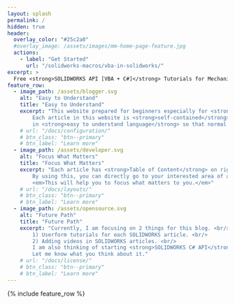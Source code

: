 ```yaml
---
layout: splash
permalink: /
hidden: true
header:
  overlay_color: "#25c2a0"
  #overlay_image: /assets/images/mm-home-page-feature.jpg
  actions:
    - label: "Get Started"
      url: "/solidworks-macros/vba-in-solidworks/"
excerpt: >
  Free <strong>SOLIDWORKS API [VBA + C#]</strong> Tutorials for Mechanical Engineers.
feature_row:
  - image_path: /assets/blogger.svg
    alt: "Easy to Understand"
    title: "Easy to Understand"
    excerpt: "This website prepared for beginners especially for <strong>Mechanical engineers</strong>. 
        Each article in this website is <strong>self-contained</strong>. These articles written 
        in <strong>easy to understand language</strong> so that normal people can understand it."
    # url: "/docs/configuration/"
    # btn_class: "btn--primary"
    # btn_label: "Learn more"
  - image_path: /assets/developer.svg
    alt: "Focus What Matters"
    title: "Focus What Matters"
    excerpt: "Each article has <strong>Table of Content</strong> on right side. 
        By using this, you can directly go to your interested area of article. 
        <em>This will help you to focus what matters to you.</em>"
    # url: "/docs/layouts/"
    # btn_class: "btn--primary"
    # btn_label: "Learn more"
  - image_path: /assets/opensource.svg
    alt: "Future Path"
    title: "Future Path"
    excerpt: "Currently, I am focusing on 2 things for this blog. <br/>
        1) Userform tutorials for each SOLIDWORKS article. <br/>
        2) Adding videos in SOLIDWORKS articles. <br/>
        I am also thinking of starting <strong>SOLIDWORKS C# API</strong> tutorial articles. 
        Let me know what you think about it."
    # url: "/docs/license/"
    # btn_class: "btn--primary"
    # btn_label: "Learn more"      
---
```


{% include feature_row %}
